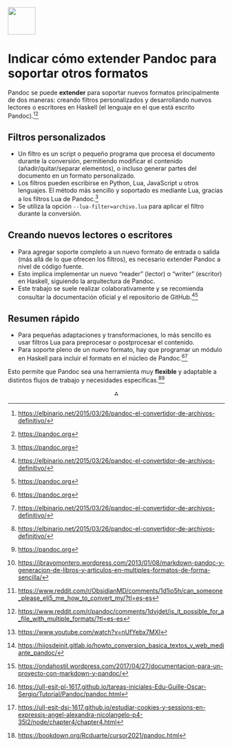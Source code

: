 <img src="https://r2cdn.perplexity.ai/pplx-full-logo-primary-dark%402x.png" style="height:64px;margin-right:32px"/>

# Indicar cómo extender Pandoc para soportar otros formatos

Pandoc se puede **extender** para soportar nuevos formatos principalmente de dos maneras: creando filtros personalizados y desarrollando nuevos lectores o escritores en Haskell (el lenguaje en el que está escrito Pandoc).[^1][^2]

## Filtros personalizados

- Un filtro es un script o pequeño programa que procesa el documento durante la conversión, permitiendo modificar el contenido (añadir/quitar/separar elementos), o incluso generar partes del documento en un formato personalizado.
- Los filtros pueden escribirse en Python, Lua, JavaScript u otros lenguajes. El método más sencillo y soportado es mediante Lua, gracias a los filtros Lua de Pandoc.[^2]
- Se utiliza la opción `--lua-filter=archivo.lua` para aplicar el filtro durante la conversión.


## Creando nuevos lectores o escritores

- Para agregar soporte completo a un nuevo formato de entrada o salida (más allá de lo que ofrecen los filtros), es necesario extender Pandoc a nivel de código fuente.
- Esto implica implementar un nuevo “reader” (lector) o “writer” (escritor) en Haskell, siguiendo la arquitectura de Pandoc.
- Este trabajo se suele realizar colaborativamente y se recomienda consultar la documentación oficial y el repositorio de GitHub.[^1][^2]


## Resumen rápido

- Para pequeñas adaptaciones y transformaciones, lo más sencillo es usar filtros Lua para preprocesar o postprocesar el contenido.
- Para soporte pleno de un nuevo formato, hay que programar un módulo en Haskell para incluir el formato en el núcleo de Pandoc.[^2][^1]

Esto permite que Pandoc sea una herramienta muy **flexible** y adaptable a distintos flujos de trabajo y necesidades específicas.[^1][^2]
<span style="display:none">[^10][^11][^3][^4][^5][^6][^7][^8][^9]</span>

<div style="text-align: center">⁂</div>

[^1]: https://elbinario.net/2015/03/26/pandoc-el-convertidor-de-archivos-definitivo/

[^2]: https://pandoc.org

[^3]: https://www.reddit.com/r/pandoc/comments/1dvjdet/is_it_possible_for_a_file_with_multiple_formats/?tl=es-es

[^4]: https://www.youtube.com/watch?v=nUfYebx7MXI

[^5]: https://hijosdeinit.gitlab.io/howto_conversion_basica_textos_y_web_mediante_pandoc/

[^6]: https://ondahostil.wordpress.com/2017/04/27/documentacion-para-un-proyecto-con-markdown-y-pandoc/

[^7]: https://ull-esit-pl-1617.github.io/tareas-iniciales-Edu-Guille-Oscar-Sergio/Tutorial/Pandoc/pandoc.html

[^8]: https://ull-esit-dsi-1617.github.io/estudiar-cookies-y-sessions-en-expressjs-angel-alexandra-nicolangelo-p4-35l2/node/chapter4/chapter4.html

[^9]: https://bookdown.org/Rcduarte/cursor2021/pandoc.html

[^10]: https://jbravomontero.wordpress.com/2013/01/08/markdown-pandoc-y-generacion-de-libros-y-articulos-en-multiples-formatos-de-forma-sencilla/

[^11]: https://www.reddit.com/r/ObsidianMD/comments/1d1io5h/can_someone_please_eli5_me_how_to_convert_my/?tl=es-es

